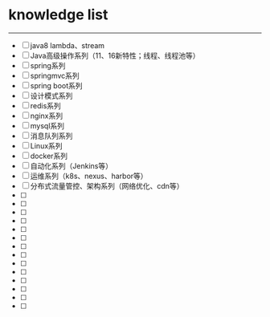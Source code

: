 # knowledge list

---

- [ ] java8 lambda、stream
- [ ] Java高级操作系列（11、16新特性；线程、线程池等）
- [ ] spring系列
- [ ] springmvc系列
- [ ] spring boot系列
- [ ] 设计模式系列
- [ ] redis系列
- [ ] nginx系列
- [ ] mysql系列
- [ ] 消息队列系列
- [ ] Linux系列
- [ ] docker系列
- [ ] 自动化系列（Jenkins等）
- [ ] 运维系列（k8s、nexus、harbor等） 
- [ ] 分布式流量管控、架构系列（网络优化、cdn等）
- [ ] 
- [ ] 
- [ ] 
- [ ] 
- [ ] 
- [ ] 
- [ ] 
- [ ] 
- [ ] 
- [ ] 
- [ ] 
- [ ] 
- [ ] 
- [ ] 